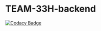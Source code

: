 # TEAM-33H-backend

[![Codacy Badge](https://api.codacy.com/project/badge/Grade/95a2bcf189774cecbb0294d423308c90)](https://app.codacy.com/gh/BuildForSDGCohort2/Stark-Obonye-backend?utm_source=github.com&utm_medium=referral&utm_content=BuildForSDGCohort2/Stark-Obonye-backend&utm_campaign=Badge_Grade_Settings)

